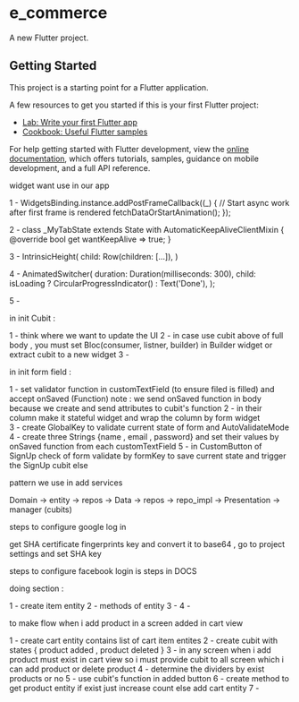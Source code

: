 # e_commerce

A new Flutter project.

## Getting Started

This project is a starting point for a Flutter application.

A few resources to get you started if this is your first Flutter project:

- [Lab: Write your first Flutter app](https://docs.flutter.dev/get-started/codelab)
- [Cookbook: Useful Flutter samples](https://docs.flutter.dev/cookbook)

For help getting started with Flutter development, view the
[online documentation](https://docs.flutter.dev/), which offers tutorials,
samples, guidance on mobile development, and a full API reference.




widget want use in our app 

1 - WidgetsBinding.instance.addPostFrameCallback((_) {
  // Start async work after first frame is rendered
  fetchDataOrStartAnimation();
});

2 - class _MyTabState extends State<MyTab> with AutomaticKeepAliveClientMixin {
  @override
  bool get wantKeepAlive => true;
}

3 - IntrinsicHeight(
  child: Row(children: [...]),
)

4 - AnimatedSwitcher(
  duration: Duration(milliseconds: 300),
  child: isLoading ? CircularProgressIndicator() : Text('Done'),
);

5 - 




in init Cubit :

1 - think where we want to update the UI 
2 - in case use cubit above of full body , you must set Bloc(consumer, listner, builder) in Builder widget or extract cubit to a new widget
3 - 




in init form field : 

1 - set validator function in customTextField (to ensure filed is filled) and accept onSaved (Function) 
note : we send onSaved function in body because we create and send attributes to cubit's function
2 - in their column make it stateful widget and wrap the column by form widget  
3 - create GlobalKey to validate current state of form and AutoValidateMode 
4 - create three Strings {name , email , password} and set their values by onSaved function from each customTextField
5 - in CustomButton of SignUp check of form validate by formKey to save current state and trigger the SignUp cubit else 



pattern we use in add services

Domain -> entity -> repos -> Data -> repos -> repo_impl -> Presentation -> manager (cubits)



steps to configure google log in 

get SHA certificate fingerprints key and convert it to base64 , go to project settings and set SHA key

steps to configure facebook login is steps in DOCS 



doing section :

1 - create item entity 
2 - methods of entity
3 - 
4 - 








to make flow when i add product in a screen added in cart view

1 - create cart entity contains list of cart item entites 
2 - create cubit with states { product added , product deleted }
3 - in any screen when i add product must exist in cart view so i must provide cubit to all screen which i can add product or delete product
4 - determine the dividers by exist products or no 
5 - use cubit's function in added button 
6 - create method to get product entity if exist just increase count else add cart entity
7 - 